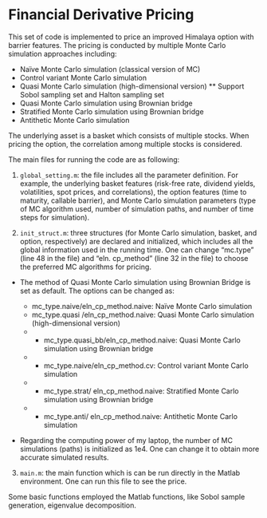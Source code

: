 # Financial Derivative Pricing

This set of code is implemented to price an improved Himalaya option with barrier features. The pricing is conducted by multiple Monte Carlo simulation approaches including:

*	Naïve Monte Carlo simulation (classical version of MC)
*	Control variant Monte Carlo simulation
* Quasi Monte Carlo simulation (high-dimensional version)
**	Support Sobol sampling set and Halton sampling set
*	Quasi Monte Carlo simulation using Brownian bridge
*	Stratified Monte Carlo simulation using Brownian bridge 
*	Antithetic Monte Carlo simulation

The underlying asset is a basket which consists of multiple stocks. When pricing the option, the correlation among multiple stocks is considered. 

The main files for running the code are as following:

1. `global_setting.m`: the file includes all the parameter definition. For example, the underlying basket features (risk-free rate, dividend yields, volatilities, spot prices, and correlations), the option features (time to maturity, callable barrier), and Monte Carlo simulation parameters (type of MC algorithm used, number of simulation paths, and number of time steps for simulation).

2. `init_struct.m`: three structures (for Monte Carlo simulation, basket, and option, respectively) are declared and initialized, which includes all the global information used in the running time. One can change “mc.type” (line 48 in the file) and “eln. cp_method” (line 32 in the file) to choose the preferred MC algorithms for pricing.

  * The method of Quasi Monte Carlo simulation using Brownian Bridge is set as default. The options can be changed as:
    * mc_type.naive/eln_cp_method.naive:  Naïve Monte Carlo simulation
    * mc_type.quasi /eln_cp_method.naive:  Quasi Monte Carlo simulation (high-dimensional version)
    * * mc_type.quasi_bb/eln_cp_method.naive:  Quasi Monte Carlo simulation using Brownian bridge
    * * mc_type.naive/eln_cp_method.cv:  Control variant Monte Carlo simulation
    * * mc_type.strat/ eln_cp_method.naive:  Stratified Monte Carlo simulation using Brownian bridge
    * * mc_type.anti/ eln_cp_method.naive:  Antithetic Monte Carlo simulation

  * Regarding the computing power of my laptop, the number of MC simulations (paths) is initialized as 1e4. One can change it to obtain more accurate simulated results.

3. `main.m`: the main function which is can be run directly in the Matlab environment. One can run this file to see the price.

Some basic functions employed the Matlab functions, like Sobol sample generation, eigenvalue decomposition.
